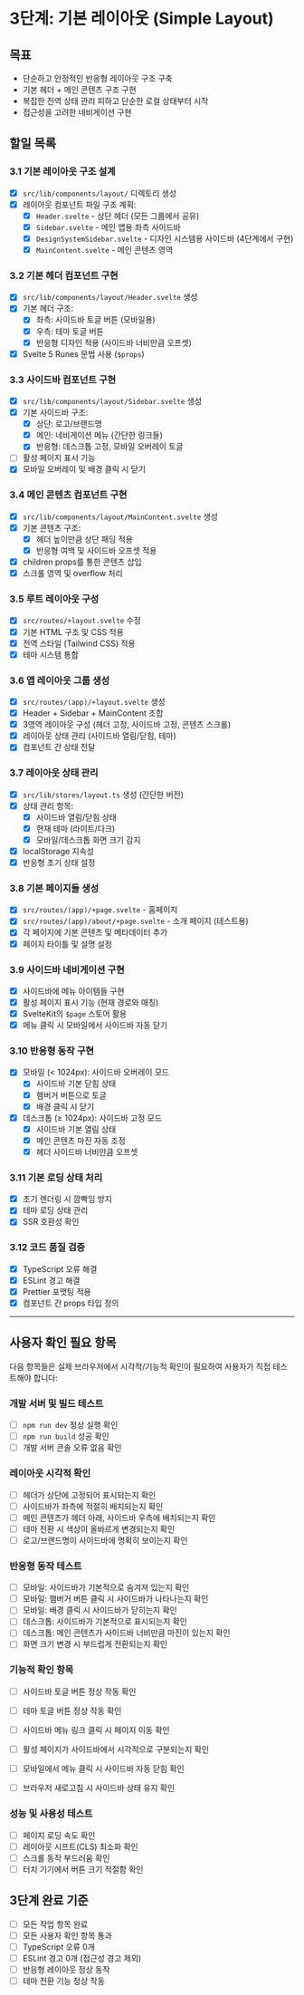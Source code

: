# 3단계: 기본 레이아웃 (Simple Layout)

## 목표
- 단순하고 안정적인 반응형 레이아웃 구조 구축
- 기본 헤더 + 메인 콘텐츠 구조 구현
- 복잡한 전역 상태 관리 피하고 단순한 로컬 상태부터 시작
- 접근성을 고려한 네비게이션 구현

## 할일 목록

### 3.1 기본 레이아웃 구조 설계
- [x] `src/lib/components/layout/` 디렉토리 생성
- [x] 레이아웃 컴포넌트 파일 구조 계획:
  - [x] `Header.svelte` - 상단 헤더 (모든 그룹에서 공유)
  - [x] `Sidebar.svelte` - 메인 앱용 좌측 사이드바
  - [x] `DesignSystemSidebar.svelte` - 디자인 시스템용 사이드바 (4단계에서 구현)
  - [x] `MainContent.svelte` - 메인 콘텐츠 영역

### 3.2 기본 헤더 컴포넌트 구현
- [x] `src/lib/components/layout/Header.svelte` 생성
- [x] 기본 헤더 구조:
  - [x] 좌측: 사이드바 토글 버튼 (모바일용)
  - [x] 우측: 테마 토글 버튼
  - [x] 반응형 디자인 적용 (사이드바 너비만큼 오프셋)
- [x] Svelte 5 Runes 문법 사용 (`$props`)

### 3.3 사이드바 컴포넌트 구현
- [x] `src/lib/components/layout/Sidebar.svelte` 생성
- [x] 기본 사이드바 구조:
  - [x] 상단: 로고/브랜드명
  - [x] 메인: 네비게이션 메뉴 (간단한 링크들)
  - [x] 반응형: 데스크톱 고정, 모바일 오버레이 토글
- [ ] 활성 페이지 표시 기능
- [x] 모바일 오버레이 및 배경 클릭 시 닫기

### 3.4 메인 콘텐츠 컴포넌트 구현
- [x] `src/lib/components/layout/MainContent.svelte` 생성
- [x] 기본 콘텐츠 구조:
  - [x] 헤더 높이만큼 상단 패딩 적용
  - [x] 반응형 여백 및 사이드바 오프셋 적용
- [x] children props를 통한 콘텐츠 삽입
- [x] 스크롤 영역 및 overflow 처리

### 3.5 루트 레이아웃 구성
- [x] `src/routes/+layout.svelte` 수정
- [x] 기본 HTML 구조 및 CSS 적용
- [x] 전역 스타일 (Tailwind CSS) 적용
- [x] 테마 시스템 통합

### 3.6 앱 레이아웃 그룹 생성
- [x] `src/routes/(app)/+layout.svelte` 생성
- [x] Header + Sidebar + MainContent 조합
- [x] 3영역 레이아웃 구성 (헤더 고정, 사이드바 고정, 콘텐츠 스크롤)
- [x] 레이아웃 상태 관리 (사이드바 열림/닫힘, 테마)
- [x] 컴포넌트 간 상태 전달

### 3.7 레이아웃 상태 관리
- [x] `src/lib/stores/layout.ts` 생성 (간단한 버전)
- [x] 상태 관리 항목:
  - [x] 사이드바 열림/닫힘 상태
  - [x] 현재 테마 (라이트/다크)
  - [x] 모바일/데스크톱 화면 크기 감지
- [x] localStorage 지속성
- [x] 반응형 초기 상태 설정

### 3.8 기본 페이지들 생성
- [x] `src/routes/(app)/+page.svelte` - 홈페이지
- [x] `src/routes/(app)/about/+page.svelte` - 소개 페이지 (테스트용)
- [x] 각 페이지에 기본 콘텐츠 및 메타데이터 추가
- [x] 페이지 타이틀 및 설명 설정

### 3.9 사이드바 네비게이션 구현
- [x] 사이드바에 메뉴 아이템들 구현
- [x] 활성 페이지 표시 기능 (현재 경로와 매칭)
- [x] SvelteKit의 `$page` 스토어 활용
- [x] 메뉴 클릭 시 모바일에서 사이드바 자동 닫기

### 3.10 반응형 동작 구현
- [x] 모바일 (< 1024px): 사이드바 오버레이 모드
  - [x] 사이드바 기본 닫힘 상태
  - [x] 햄버거 버튼으로 토글
  - [x] 배경 클릭 시 닫기
- [x] 데스크톱 (≥ 1024px): 사이드바 고정 모드
  - [x] 사이드바 기본 열림 상태
  - [x] 메인 콘텐츠 마진 자동 조정
  - [x] 헤더 사이드바 너비만큼 오프셋

### 3.11 기본 로딩 상태 처리
- [x] 초기 렌더링 시 깜빡임 방지
- [x] 테마 로딩 상태 관리
- [x] SSR 호환성 확인

### 3.12 코드 품질 검증
- [x] TypeScript 오류 해결
- [x] ESLint 경고 해결
- [x] Prettier 포맷팅 적용
- [x] 컴포넌트 간 props 타입 정의

---

## 사용자 확인 필요 항목

다음 항목들은 실제 브라우저에서 시각적/기능적 확인이 필요하여 사용자가 직접 테스트해야 합니다:

### 개발 서버 및 빌드 테스트
- [ ] `npm run dev` 정상 실행 확인
- [ ] `npm run build` 성공 확인
- [ ] 개발 서버 콘솔 오류 없음 확인

### 레이아웃 시각적 확인
- [ ] 헤더가 상단에 고정되어 표시되는지 확인
- [ ] 사이드바가 좌측에 적절히 배치되는지 확인
- [ ] 메인 콘텐츠가 헤더 아래, 사이드바 우측에 배치되는지 확인
- [ ] 테마 전환 시 색상이 올바르게 변경되는지 확인
- [ ] 로고/브랜드명이 사이드바에 명확히 보이는지 확인

### 반응형 동작 테스트
- [ ] 모바일: 사이드바가 기본적으로 숨겨져 있는지 확인
- [ ] 모바일: 햄버거 버튼 클릭 시 사이드바가 나타나는지 확인
- [ ] 모바일: 배경 클릭 시 사이드바가 닫히는지 확인
- [ ] 데스크톱: 사이드바가 기본적으로 표시되는지 확인
- [ ] 데스크톱: 메인 콘텐츠가 사이드바 너비만큼 마진이 있는지 확인
- [ ] 화면 크기 변경 시 부드럽게 전환되는지 확인

### 기능적 확인 항목
- [ ] 사이드바 토글 버튼 정상 작동 확인
- [ ] 테마 토글 버튼 정상 작동 확인
- [ ] 사이드바 메뉴 링크 클릭 시 페이지 이동 확인
- [ ] 활성 페이지가 사이드바에서 시각적으로 구분되는지 확인
- [ ] 모바일에서 메뉴 클릭 시 사이드바 자동 닫힘 확인
- [ ] 브라우저 새로고침 시 사이드바 상태 유지 확인


### 성능 및 사용성 테스트
- [ ] 페이지 로딩 속도 확인
- [ ] 레이아웃 시프트(CLS) 최소화 확인
- [ ] 스크롤 동작 부드러움 확인
- [ ] 터치 기기에서 버튼 크기 적절함 확인

## 3단계 완료 기준
- [ ] 모든 작업 항목 완료
- [ ] 모든 사용자 확인 항목 통과
- [ ] TypeScript 오류 0개
- [ ] ESLint 경고 0개 (접근성 경고 제외)
- [ ] 반응형 레이아웃 정상 동작
- [ ] 테마 전환 기능 정상 작동